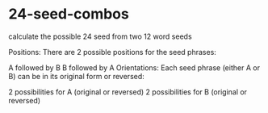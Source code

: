 # 24-seed-combos
calculate the possible 24 seed from two 12 word seeds

Positions: There are 2 possible positions for the seed phrases:

A followed by B
B followed by A
Orientations: Each seed phrase (either A or B) can be in its original form or reversed:

2 possibilities for A (original or reversed)
2 possibilities for B (original or reversed)
